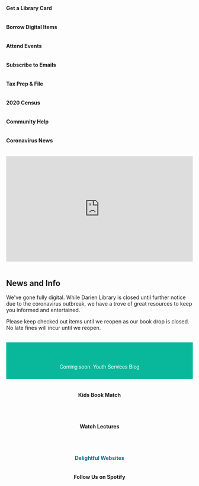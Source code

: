 <div class="container">
<div class="row">
<div class="col-md-3">
<div class="row">
<div class="col-xs-6 col-sm-6 col-md-12">
<a style="text-decoration:none; font-weight:bold;" href="https://dar.to/2wtxmld">
<div class="row">
<div class="col-sm-3 text-align:center;">
<i class="fa fa-barcode fa-3x" style="color:#08728c; aria-hidden="true"></i>
</div>
<div class="col-sm-9">
Get a Library Card<br />
<br /><br />
</div>
</div>
</a>
</div>
<div class="col-xs-6 col-sm-6 col-md-12">
<a style="text-decoration:none; font-weight:bold;" href="https://dar.to/2JggW2x">
<div class="row">
<div class="col-sm-3">
<i class="fa fa-book fa-3x" style="color:#08728c;" aria-hidden="true"></i>
</div>
<div class="col-sm-9">
Borrow Digital Items<br />
<br /><br />
</div>
</div>
</a>
</div>
<div class="col-xs-6 col-sm-6 col-md-12">
<a style="text-decoration:none; font-weight:bold;" href="https://dar.to/3e1FWIC">
<div class="row">
<div class="col-sm-3">
<i class="fa fa-calendar fa-3x" style="color:#08728c;" aria-hidden="true"></i>
</div>
<div class="col-sm-9">
Attend Events<br />
<br /><br />
</div>
</div>
</a>
</div>
<div class="col-xs-6 col-sm-6 col-md-12">
<a style="text-decoration:none; font-weight:bold;" href="https://dar.to/2XdwFHv">
<div class="row">
<div class="col-sm-3">
<i class="fa fa-envelope fa-3x" style="color:#08728c;" aria-hidden="true"></i>
</div>
<div class="col-sm-9">
Subscribe to Emails<br />
<br /><br />
</div>
</div>
</a>
</div>
<div class="col-xs-6 col-sm-6 col-md-12">
<a style="text-decoration:none; font-weight:bold;" href="https://dar.to/2ULX7Wa">
<div class="row">
<div class="col-sm-3">
<i class="fa fa-dollar fa-3x" style="color:#08728c;" aria-hidden="true"></i>
</div>
<div class="col-sm-9">
Tax Prep & File<br />
<br /><br />
</div>
</div>
</a>
</div>
<div class="col-xs-6 col-sm-6 col-md-12">
<a style="text-decoration:none; font-weight:bold;" href="https://dar.to/2V2aem2">
<div class="row">
<div class="col-sm-3">
<i class="fa fa-check fa-3x" style="color:#08728c;" aria-hidden="true"></i>
</div>
<div class="col-sm-9">
2020 Census<br />
<br /><br />
</div>
</div>
</a>
</div>
<div class="col-xs-6 col-sm-6 col-md-12">
<a style="text-decoration:none; font-weight:bold;" href="https://dar.to/2UKo0Ld">
<div class="row">
<div class="col-sm-3">
<i class="fa fa-group fa-3x" style="color:#08728c;" aria-hidden="true"></i>
</div>
<div class="col-sm-9">
Community Help<br />
<br /><br />
</div>
</div>
</a>
</div>
<div class="col-xs-6 col-sm-6 col-md-12">
<a style="text-decoration:none; font-weight:bold;" href="https://dar.to/2V8K9Sa">
<div class="row">
<div class="col-sm-3">
<i class="fa fa-certificate fa-3x" style="color:#08728c;" aria-hidden="true"></i>
</div>
<div class="col-sm-9">
Coronavirus News<br />
<br /><br />
</div>
</div>
</a>
</div>
</div>
</div>
<div class="col-md-9">
<div class="row">
<div class="col-md-12">
<style>.embed-container { position: relative; padding-bottom: 56.25%; height: 0; overflow: hidden; max-width: 100%; } .embed-container iframe, .embed-container object, .embed-container embed { position: absolute; top: 0; left: 0; width: 100%; height: 100%; }</style><div class='embed-container'><iframe src='https://player.vimeo.com/video/402216846?title=0&byline=0&portrait=0' frameborder='0' webkitAllowFullScreen mozallowfullscreen allowFullScreen></iframe></div>
<br />
</div>
<div class="row">
<div class="col-md-8">

## News and Info
We've gone fully digital. While Darien Library is closed until further notice due to the coronavirus outbreak, we have a trove of great resources to keep you informed and entertained. 

Please keep checked out items until we reopen as our book drop is closed. No late fines will incur until we reopen. 

<br />
</div>
<div class="col-md-4" style="text-align:center;">

<div style="background-color:#09B79B; padding:10px;">

<i class="fa fa-clock-o fa-3x" style="color:#fff;" aria-hidden="true"></i><br />
<p style="font-weight:400; color:#fff; font-family:Helvetica Neue,Helvetica,Arial,sans-serif !important;">Coming soon: Youth Services Blog</p>

</div>
</div>
</div>
<br />
<div class="row">
<div class="col-md-12" style="text-align:center;">
<div class="row">
<div class="col-xs-6 col-md-3">
<a style="text-decoration:none; font-weight:bold;" href="https://dar.to/2yF33J1"><i class="fa fa-leanpub fa-4x" style="color:#08728c;" aria-hidden="true"></i><br />Kids Book Match</a><br /><br />
<br /><br />
</div>
<div class="col-xs-6 col-md-3">
<a style="text-decoration:none; font-weight:bold;" href="https://dar.to/3e0VNHG"><i class="fa fa-tv fa-4x" style="color:#08728c;" aria-hidden="true"></i><br />Watch Lectures</a><br /><br />
<br /><br />
</div>
<div class="col-xs-6 col-md-3">
<a style="text-decoration:none; font-weight:bold; color:#08728c;" href="https://dar.to/3aer7k0"><i class="fa fa-heart fa-4x" style="color:#08728c;" aria-hidden="true"></i><br />Delightful Websites</a>
<br /><br />
</div>
<div class="col-xs-6 col-md-3">
<a style="text-decoration:none; font-weight:bold;" href="https://dar.to/2wXy0I3"><i class="fa fa-spotify fa-4x" style="color:#08728c;" aria-hidden="true"></i><br />Follow Us on Spotify</a>
<br /><br />
</div>
</div>
</div>

</div>
</div>
</div>
</div>
</div>